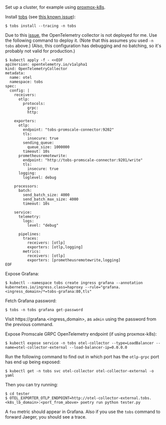 Set up a cluster, for example using [proxmox-k8s](https://github.com/alexpdp7/proxmox-k8s).

Install [tobs](https://github.com/timescale/tobs) (see [this known issue](https://github.com/timescale/tobs/issues/296)):

```
$ tobs install --tracing -n tobs
```

Due to this [issue](https://github.com/timescale/tobs/issues/296), the OpenTelemetry collector is not deployed for me.
Use the following command to deploy it.
(Note that this assumes you used `-n tobs` above.)
(Also, this configuration has debugging and no batching, so it's probably not valid for production.)

```
$ kubectl apply -f - <<EOF
apiVersion: opentelemetry.io/v1alpha1
kind: OpenTelemetryCollector
metadata:
  name: otel
  namespace: tobs
spec:
  config: |
    receivers:
      otlp:
        protocols:
          grpc:
          http:

    exporters:
      otlp:
        endpoint: "tobs-promscale-connector:9202"
        tls:
          insecure: true
        sending_queue:
          queue_size: 1000000
        timeout: 10s
      prometheusremotewrite:
        endpoint: "http://tobs-promscale-connector:9201/write"
        tls:
          insecure: true
      logging:
        loglevel: debug

    processors:
      batch:
        send_batch_size: 4000
        send_batch_max_size: 4000
        timeout: 10s

    service:
      telemetry:
        logs:
          level: "debug"

      pipelines:
        traces:
          receivers: [otlp]
          exporters: [otlp,logging]
        metrics:
          receivers: [otlp]
          exporters: [prometheusremotewrite,logging]
EOF
```

Expose Grafana:

```
$ kubectl --namespace tobs create ingress grafana --annotation kubernetes.io/ingress.class=haproxy --rule="grafana.<ingress_domain>/*=tobs-grafana:80,tls"
```

Fetch Grafana password:

```
$ tobs -n tobs grafana get-password
```

Visit https://grafana.<ingress_domain>, as `admin` using the password from the previous command.

Expose Promscale GRPC OpenTelemetry endpoint (if using proxmox-k8s):

```
$ kubectl expose service -n tobs otel-collector --type=LoadBalancer --name=otel-collector-external --load-balancer-ip=0.0.0.0
```

Run the following command to find out in which port has the `otlp-grpc` port has end up being exposed:

```
$ kubectl get -n tobs svc otel-collector otel-collector-external -o yaml
```

Then you can try running:

```
$ cd tester
$ OTEL_EXPORTER_OTLP_ENDPOINT=http://otel-collector-external.tobs.<k8s_lb_domain>:<port_from_above> poetry run python tester.py 
```

A `foo` metric should appear in Grafana. Also if you use the `tobs` command to forward Jaeger, you should see a trace.
